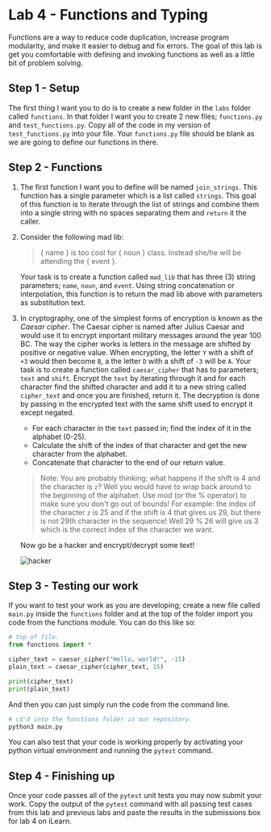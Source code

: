 # Lab 4 - Functions and Typing

Functions are a way to reduce code duplication, increase program modularity, and make it easier to debug and fix errors. The goal of this lab is get you comfortable with defining and invoking functions as well as a little bit of problem solving.

## Step 1 - Setup

The first thing I want you to do is to create a new folder in the `labs` folder called `functions`. In that folder I want you to create 2 new files; `functions.py` and `test_functions.py`. Copy all of the code in my version of `test_functions.py` into your file. Your `functions.py` file should be blank as we are going to define our functions in there.

## Step 2 - Functions

1. The first function I want you to define will be named `join_strings`. This function has a single parameter which is a list called `strings`. This goal of this function is to iterate through the list of strings and combine them into a single string with no spaces separating them and `return` it the caller.

2. Consider the following mad lib:

   > { name } is too cool for { noun } class. Instead she/he will be attending the { event }.

   Your task is to create a function called `mad_lib` that has three (3) string parameters; `name`, `noun`, and `event`. Using string concatenation or interpolation, this function is to return the mad lib above with parameters as substitution text.

3. In cryptography, one of the simplest forms of encryption is known as the _Caesar cipher_. The Caesar cipher is named after Julius Caesar and would use it to encrypt important military messages around the year 100 BC. The way the cipher works is letters in the message are shifted by positive or negative value. When encrypting, the letter `Y` with a shift of `+3` would then become `B`, a the letter `D` with a shift of `-3` will be `A`. Your task is to create a function called `caesar_cipher` that has to parameters; `text` and `shift`. Encrypt the `text` by iterating through it and for each character find the shifted character and add it to a new string called `cipher_text` and once you are finished, return it. The decryption is done by passing in the encrypted text with the same shift used to encrypt it except negated.

   - For each character in the `text` passed in; find the index of it in the alphabet (0-25).
   - Calculate the shift of the index of that character and get the new character from the alphabet.
   - Concatenate that character to the end of our return value.

   > Note: You are probably thinking; what happens if the shift is 4 and the character is `z`? Well you would have to wrap back around to the beginning of the alphabet. Use mod (or the % operator) to make sure you don't go out of bounds! For example: the index of the character `z` is 25 and if the shift is 4 that gives us 29, but there is not 29th character in the sequence! Well 29 % 26 will give us 3 which is the correct index of the character we want.

   Now go be a hacker and encrypt/decrypt some text!

   ![hacker](https://i.imgflip.com/49h71v.png?a465168)

## Step 3 - Testing our work

If you want to test your work as you are developing; create a new file called `main.py` inside the `functions` folder and at the top of the folder import you code from the functions module. You can do this like so:

```py
# top of file.
from functions import *

cipher_text = caesar_cipher("Hello, world!", -15)
plain_text = caesar_cipher(cipher_text, 15)

print(cipher_text)
print(plain_text)
```

And then you can just simply run the code from the command line.

```sh
# cd'd into the functions folder in our repository.
python3 main.py
```

You can also test that your code is working properly by activating your python virtual environment and running the `pytest` command.

## Step 4 - Finishing up

Once your code passes all of the `pytest` unit tests you may now submit your work. Copy the output of the `pytest` command with all passing test cases from this lab and previous labs and paste the results in the submissions box for lab 4 on iLearn.
